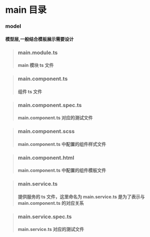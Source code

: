 # main 目录

### model

#### 模型层,一般结合模板展示需要设计

> ### main.module.ts
>
> #### main 模块 ts 文件

> ### main.component.ts
>
> #### 组件 ts 文件

> ### main.component.spec.ts
>
> #### main.component.ts 对应的测试文件

> ### main.component.scss
>
> #### main.component.ts 中配置的组件样式文件

> ### main.component.html
>
> #### main.component.ts 中配置的组件模板文件

> ### main.service.ts
>
> #### 提供服务的 ts 文件，这里命名为 main.service.ts 是为了表示与 main.component.ts 的对应关系

> ### main.service.spec.ts
>
> #### main.service.ts 对应的测试文件
